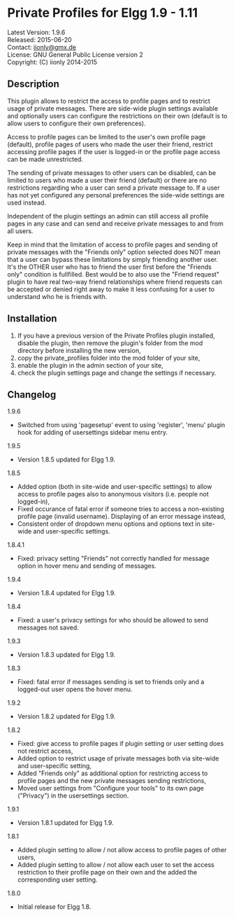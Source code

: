 Private Profiles for Elgg 1.9 - 1.11
====================================

Latest Version: 1.9.6  
Released: 2015-06-20  
Contact: iionly@gmx.de  
License: GNU General Public License version 2  
Copyright: (C) iionly 2014-2015


Description
-----------

This plugin allows to restrict the access to profile pages and to restrict usage of private messages. There are side-wide plugin settings available and optionally users can configure the restrictions on their own (default is to allow users to configure their own preferences).

Access to profile pages can be limited to the user's own profile page (default), profile pages of users who made the user their friend, restrict accessing profile pages if the user is logged-in or the profile page access can be made unrestricted.

The sending of private messages to other users can be disabled, can be limited to users who made a user their friend (default) or there are no restrictions regarding who a user can send a private message to. If a user has not yet configured any personal preferences the side-wide settings are used instead.

Independent of the plugin settings an admin can still access all profile pages in any case and can send and receive private messages to and from all users.

Keep in mind that the limitation of access to profile pages and sending of private messages with the "Friends only" option selected does NOT mean that a user can bypass these limitations by simply friending another user. It's the OTHER user who has to friend the user first before the "Friends only" condition is fullfilled. Best would be to also use the "Friend request" plugin to have real two-way friend relationships where friend requests can be accepted or denied right away to make it less confusing for a user to understand who he is friends with.



Installation
------------

1. If you have a previous version of the Private Profiles plugin installed, disable the plugin, then remove the plugin's folder from the mod directory before installing the new version,
2. copy the private_profiles folder into the mod folder of your site,
3. enable the plugin in the admin section of your site,
4. check the plugin settings page and change the settings if necessary.


Changelog
---------

1.9.6

* Switched from using 'pagesetup' event to using 'register', 'menu' plugin hook for adding of usersettings sidebar menu entry.

1.9.5

* Version 1.8.5 updated for Elgg 1.9.

1.8.5

* Added option (both in site-wide and user-specific settings) to allow access to profile pages also to anonymous visitors (i.e. people not logged-in),
* Fixed occurance of fatal error if someone tries to access a non-existing profile page (invalid username). Displaying of an error message instead,
* Consistent order of dropdown menu options and options text in site-wide and user-specific settings.

1.8.4.1

* Fixed: privacy setting "Friends" not correctly handled for message option in hover menu and sending of messages.

1.9.4

* Version 1.8.4 updated for Elgg 1.9.

1.8.4

* Fixed: a user's privacy settings for who should be allowed to send messages not saved.

1.9.3

* Version 1.8.3 updated for Elgg 1.9.

1.8.3

* Fixed: fatal error if messages sending is set to friends only and a logged-out user opens the hover menu.

1.9.2

* Version 1.8.2 updated for Elgg 1.9.

1.8.2

* Fixed: give access to profile pages if plugin setting or user setting does not restrict access,
* Added option to restrict usage of private messages both via site-wide and user-specific setting,
* Added "Friends only" as additional option for restricting access to profile pages and the new private messages sending restrictions,
* Moved user settings from "Configure your tools" to its own page ("Privacy") in the usersettings section.

1.9.1

* Version 1.8.1 updated for Elgg 1.9.

1.8.1

* Added plugin setting to allow / not allow access to profile pages of other users,
* Added plugin setting to allow / not allow each user to set the access restriction to their profile page on their own and the added the corresponding user setting.

1.8.0

* Initial release for Elgg 1.8.
